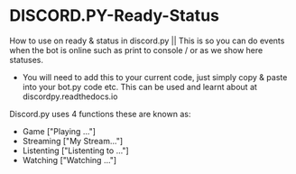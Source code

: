 # DISCORD.PY-Ready-Status

How to use on ready & status in discord.py || This is so you can do events when the bot is online such as print to console / or as we show here statuses.
- You will need to add this to your current code, just simply copy & paste into your bot.py code etc. This can be used and learnt about at discordpy.readthedocs.io

Discord.py uses 4 functions these are known as: 
- Game ["Playing ..."]
- Streaming ["My Stream..."]
- Listenting ["Listenting to ..."]
- Watching ["Watching ..."]
